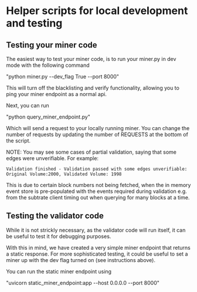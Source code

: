 # Helper scripts for local development and testing

## Testing your miner code

The easiest way to test your miner code, is to run your miner.py in dev mode with the following command

"python miner.py --dev_flag True --port 8000"

This will turn off the blacklisting and verify functionality, allowing you to ping your miner endpoint as a normal api. 

Next, you can run 

"python query_miner_endpoint.py" 

Which will send a request to your locally running miner. You can change the number of requests by updating the number of REQUESTS at the bottom of the script.

NOTE: You may see some cases of partial validation, saying that some edges were unverifiable. For example:

`Validation finished - Validation passed with some edges unverifiable: Original Volume:2000, Validated Volume: 1998`

This is due to certain block numbers not being fetched, when the in memory event store is pre-populated with the events required during validation e.g. from the subtrate client timing out when querying for many blocks at a time.

## Testing the validator code

While it is not strickly necessary, as the validator code will run itself, it can be useful to test it for debugging purposes. 

With this in mind, we have created a very simple miner endpoint that returns a static response. For more sophisticated testing, it could be useful to set a miner up with the dev flag turned on (see instructions above).

You can run the static miner endpoint using

"uvicorn static_miner_endpoint:app --host 0.0.0.0 --port 8000"
